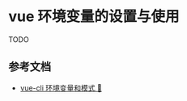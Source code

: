 # vue 环境变量的设置与使用

TODO

## 参考文档

-   [vue-cli 环境变量和模式 🚀](https://cli.vuejs.org/zh/guide/mode-and-env.html)
